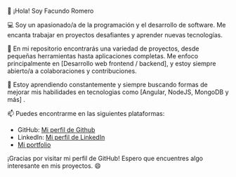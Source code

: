 👋 ¡Hola! Soy Facundo Romero

💻 Soy un apasionado/a de la programación y el desarrollo de software. Me encanta trabajar en proyectos desafiantes y aprender nuevas tecnologías.

🌟 En mi repositorio encontrarás una variedad de proyectos, desde pequeñas herramientas hasta aplicaciones completas. Me enfoco principalmente en [Desarrollo web frontend / backend], y estoy siempre abierto/a a colaboraciones y contribuciones.

🌱 Estoy aprendiendo constantemente y siempre buscando formas de mejorar mis habilidades en tecnologias como [Angular, NodeJS, MongoDB y más] . 

📫 Puedes encontrarme en las siguientes plataformas:

- GitHub: [Mi perfil de Github](https://github.com/BarrierHT)
- LinkedIn: [Mi perfil de LinkedIn](https://www.linkedin.com/in/facundo-romero-104353233)
- [Mi portfolio](https://sites.google.com/view/romero1807portfolio/home)

¡Gracias por visitar mi perfil de GitHub! Espero que encuentres algo interesante en mis proyectos. 😄
